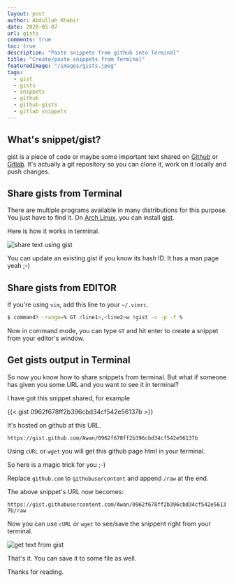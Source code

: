 ```yaml
---
layout: post
author: Abdullah Khabir
date: 2020-05-07
url: gists
comments: true
toc: true
description: "Paste snippets from github into Terminal"
title: "Create/paste snippets from Terminal"
featuredImage: "/images/gists.jpeg"
tags:
  - gist
  - gists
  - snippets
  - github
  - github-gists
  - gitlab snippets
---
```


## What's snippet/gist?

gist is a piece of code or maybe some important text shared on
[Github](https://github.com) or [Gitlab](https://gitlab.com).
It's actually a git repository so you can clone it, work on it locally and push
changes.

## Share gists from Terminal

There are multiple programs available in many distributions for this purpose.
You just have to find it. On [Arch Linux](https://archlinux.org), you can
install [gist](https://www.archlinux.org/packages/community/any/gist/).

Here is how it works in terminal.

![share text using gist](/images/gists-1.jpeg)

You can update an existing gist if you know its hash ID. It has a man page yeah
;-) 

## Share gists from EDITOR

If you're using `vim`, add this line to your `~/.vimrc`.

```bash 
$ command! -range=% GT <line1>,<line2>w !gist -c -p -f %

```
Now in command mode, you can type `GT` and hit enter to create a snippet from
your editor's window.

## Get gists output in Terminal


So now you know how to share snippets from terminal. But what if someone has
given you some URL and you want to see it in terminal?

I have got this snippet shared, for example

{{< gist 0962f678ff2b396cbd34cf542e56137b >}}

It's hosted on github at this URL.

`https://gist.github.com/Awan/0962f678ff2b396cbd34cf542e56137b`

Using `cURL` or `wget` you will get this github page html in your terminal.

So here is a magic trick for you ;-)

Replace `github.com` to `githubusercontent` and append `/raw` at the end.

The above snippet's URL now becomes:

`https://gist.githubusercontent.com/Awan/0962f678ff2b396cbd34cf542e56137b/raw`

Now you can use `cURL` or `wget` to see/save the snippent right from your
terminal.

![get text from gist](/images/gists-2.jpeg)


That's it. You can save it to some file as well.

Thanks for reading. 
